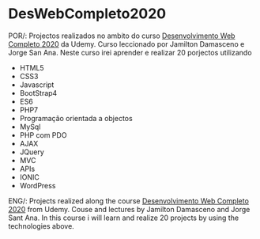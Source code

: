 # DesWebCompleto2020
POR/:
Projectos realizados no ambito do curso [Desenvolvimento Web Completo 2020](https://www.udemy.com/course/web-completo/) da Udemy.
Curso leccionado por Jamilton Damasceno e Jorge San Ana.
Neste curso irei aprender e realizar 20 porjectos utilizando
- HTML5
- CSS3
- Javascript
- BootStrap4
- ES6
- PHP7
- Programação orientada a objectos
- MySql
- PHP com PDO
- AJAX
- JQuery
- MVC
- APIs
- IONIC
- WordPress

ENG/:
Projects realized along the course [Desenvolvimento Web Completo 2020](https://www.udemy.com/course/web-completo/) from Udemy.
Couse and lectures by Jamilton Damasceno and Jorge Sant Ana.
In this course i will learn and realize 20 projects by using the technologies above.

